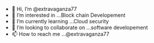 - 👋 Hi, I’m @extravaganza77
- 👀 I’m interested in ...Block chain Developement
- 🌱 I’m currently learning ...Cloud security
- 💞️ I’m looking to collaborate on ...software developement
- 📫 How to reach me ...@extravaganza77

<!---
extravaganza77/extravaganza77 is a ✨ special ✨ repository because its `README.md` (this file) appears on your GitHub profile.
You can click the Preview link to take a look at your changes.
--->
